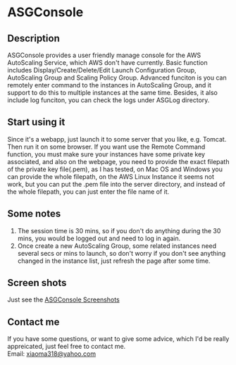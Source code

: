 ASGConsole
==========

Description
------------
ASGConsole provides a user friendly manage console for the AWS AutoScaling Service, which AWS don't have currently.
Basic function includes Display/Create/Delete/Edit Launch Configuration Group, AutoScaling Group and Scaling Policy 
Group. Advanced funciton is you can remotely enter command to the instances in AutoScaling Group, and it support to do 
this to multiple instances at the same time. Besides, it also include log funciton, you can check the logs under ASGLog
directory. 

Start using it
----------
Since it's a webapp, just launch it to some server that you like, e.g. Tomcat. Then run it on some browser. If you want 
use the Remote Command function, you must make sure your instances have some private key associated, and also on the 
webpage, you need to provide the exact filepath of the private key file(.pem), as I has tested, on Mac OS and Windows
you can provide the whole filepath, on the AWS Linux Instance it seems not work, but you can put the .pem file into the 
server directory, and instead of the whole filepath, you can just enter the file name of it.


Some notes
-------

1. The session time is 30 mins, so if you don't do anything during the 30 mins, you would be logged out and need to log 
in again. 
2. Once create a new AutoScaling Group, some related instances need several secs or mins to launch, so don't worry if 
you don't see anything changed in the instance list, just refresh the page after some time. 

Screen shots
---------
Just see the <a href="https://docs.google.com/file/d/0B4HuB0nTzQgpS0wxTlRtVC1Gelk/edit?usp=sharing">ASGConsole Screenshots</a>

Contact me
-------------
If you have some questions, or want to give some advice, which I'd be really appreicated, just feel free to contact me.
<br>Email: xiaoma318@yahoo.com

